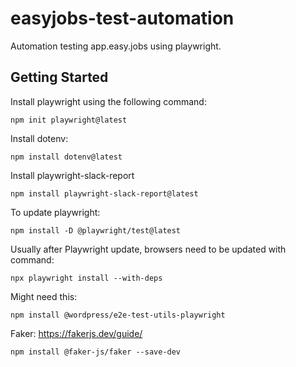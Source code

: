# easyjobs-test-automation
Automation testing app.easy.jobs using playwright.

## Getting Started

Install playwright using the following command:

```
npm init playwright@latest
```

Install dotenv:

```
npm install dotenv@latest
```

Install playwright-slack-report

```
npm install playwright-slack-report@latest
```

To update playwright:

```
npm install -D @playwright/test@latest
```

Usually after Playwright update, browsers need to be updated with command:

```
npx playwright install --with-deps
```

Might need this:

```
npm install @wordpress/e2e-test-utils-playwright
```

Faker: https://fakerjs.dev/guide/

```
npm install @faker-js/faker --save-dev
```